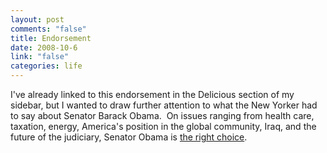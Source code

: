 ```yaml
--- 
layout: post
comments: "false"
title: Endorsement
date: 2008-10-6
link: "false"
categories: life
---
```

I've already linked to this endorsement in the Delicious section of my sidebar, but I wanted to draw further attention to what the New Yorker had to say about Senator Barack Obama.  On issues ranging from health care, taxation, energy, America's position in the global community, Iraq, and the future of the judiciary, Senator Obama is <a title="The Right Choice" href="http://www.newyorker.com/talk/comment/2008/10/13/081013taco_talk_editors">the right choice</a>.
